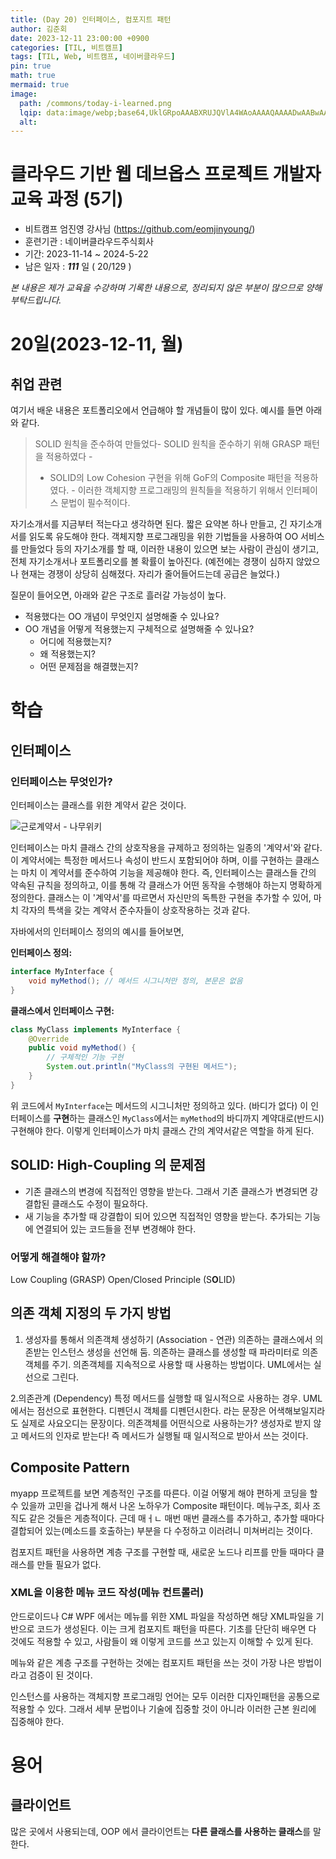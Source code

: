 ```yaml
---
title: (Day	20) 인터페이스, 컴포지트 패턴
author: 김준회
date: 2023-12-11 23:00:00 +0900
categories: [TIL, 비트캠프]
tags: [TIL, Web, 비트캠프, 네이버클라우드]
pin: true
math: true
mermaid: true
image:
  path: /commons/today-i-learned.png
  lqip: data:image/webp;base64,UklGRpoAAABXRUJQVlA4WAoAAAAQAAAADwAABwAAQUxQSDIAAAARL0AmbZurmr57yyIiqE8oiG0bejIYEQTgqiDA9vqnsUSI6H+oAERp2HZ65qP/VIAWAFZQOCBCAAAA8AEAnQEqEAAIAAVAfCWkAALp8sF8rgRgAP7o9FDvMCkMde9PK7euH5M1m6VWoDXf2FkP3BqV0ZYbO6NA/VFIAAAA
  alt:
---
```

# 클라우드 기반 웹 데브옵스 프로젝트 개발자 교육 과정 (5기)

* 비트캠프 엄진영 강사님 (https://github.com/eomjinyoung/)
* 훈련기관 : 네이버클라우드주식회사
* 기간: 2023-11-14 ~ 2024-5-22
* 남은 일자 : ***111*** 일 ( 20/129 )

*본 내용은 제가 교육을 수강하며 기록한 내용으로, 정리되지 않은 부분이 많으므로 양해부탁드립니다.*

# 20일(2023-12-11, 월)

## 취업 관련
여기서 배운 내용은 포트폴리오에서 언급해야 할 개념들이 많이 있다. 예시를 들면 아래와 같다.
> SOLID 원칙을 준수하여 만들었다-
> SOLID 원칙을 준수하기 위해 GRASP 패턴을 적용하였다 -
>  - SOLID의 Low Cohesion 구현을 위해 GoF의 Composite 패턴을 적용하였다. - 
> 이러한 객체지향 프로그래밍의 원칙들을 적용하기 위해서 인터페이스 문법이 필수적이다.

자기소개서를 지금부터 적는다고 생각하면 된다.
짧은 요약본 하나 만들고, 긴 자기소개서를 읽도록 유도해야 한다.
객체지향 프로그래밍을 위한 기법들을 사용하여 OO 서비스를 만들었다 등의 자기소개를 할 때, 이러한 내용이 있으면 보는 사람이 관심이 생기고, 전체 자기소개서나 포트폴리오를 볼 확률이 높아진다.
(예전에는 경쟁이 심하지 않았으나 현재는 경쟁이 상당히 심해졌다. 자리가 줄어들어드는데 공급은 늘었다.)

질문이 들어오면, 아래와 같은 구조로 흘러갈 가능성이 높다.
- 적용했다는 OO 개념이 무엇인지 설명해줄 수 있나요?
- OO 개념을 어떻게 적용했는지 구체적으로 설명해줄 수 있나요?
	- 어디에 적용했는지?
	- 왜 적용했는지?
	- 어떤 문제점을 해결했는지?

# 학습

## 인터페이스

### 인터페이스는 무엇인가?
인터페이스는 클래스를 위한 계약서 같은 것이다. 

![근로계약서 - 나무위키](https://i.namu.wiki/i/qvi-XCLsfGYswBxmGLNmA-u372hv_FHrm5M9LfHpo8ENhoTjAKZEecXmgaxlCpl5Lnup8gGxPofNvjAo9A9w7A.webp)

인터페이스는 마치 클래스 간의 상호작용을 규제하고 정의하는 일종의 '계약서'와 같다. 이 계약서에는 특정한 메서드나 속성이 반드시 포함되어야 하며, 이를 구현하는 클래스는 마치 이 계약서를 준수하여 기능을 제공해야 한다. 즉, 인터페이스는 클래스들 간의 약속된 규칙을 정의하고, 이를 통해 각 클래스가 어떤 동작을 수행해야 하는지 명확하게 정의한다. 클래스는 이 '계약서'를 따르면서 자신만의 독특한 구현을 추가할 수 있어, 마치 각자의 특색을 갖는 계약서 준수자들이 상호작용하는 것과 같다.

자바에서의 인터페이스 정의의 예시를 들어보면,

**인터페이스 정의:**
```java
interface MyInterface {
    void myMethod(); // 메서드 시그니처만 정의, 본문은 없음
}
```

**클래스에서 인터페이스 구현:**
```java
class MyClass implements MyInterface {
    @Override
    public void myMethod() {
        // 구체적인 기능 구현
        System.out.println("MyClass의 구현된 메서드");
    }
}
```

위 코드에서 `MyInterface`는 메서드의 시그니처만 정의하고 있다. (바디가 없다) 이 인터페이스를 **구현**하는 클래스인 `MyClass`에서는 `myMethod`의 바디까지 계약대로(반드시) 구현해야 한다. 이렇게 인터페이스가 마치 클래스 간의 계약서같은 역할을 하게 된다.

## SOLID: High-Coupling 의 문제점
- 기존 클래스의 변경에 직접적인 영향을 받는다. 그래서 기존 클래스가 변경되면 강결합된 클래스도 수정이 필요하다.
- 새 기능을 추가할 때 강결합이 되어 있으면 직접적인 영향을 받는다. 추가되는 기능에 연결되어 있는 코드들을 전부 변경해야 한다.

### 어떻게 해결해야 할까?
Low Coupling (GRASP)
Open/Closed Principle (S**O**LID)

## 의존 객체 지정의 두 가지 방법
1. 생성자를 통해서 의존객체 생성하기 (Association - 연관)
의존하는 클래스에서 의존받는 인스턴스 생성을 선언해 둠. 의존하는 클래스를 생성할 때 파라미터로 의존객체를 주기. 의존객체를 지속적으로 사용할 때 사용하는 방법이다.
UML에서는 실선으로 그린다.

2.의존관계 (Dependency)
특정 메서드를 실행할 때 일시적으로 사용하는 경우. UML에서는 점선으로 표현한다.
디펜던시 객체를 디펜던시한다. 라는 문장은 어색해보일지라도 실제로 사요오디는 문장이다.
의존객체를 어떤식으로 사용하는가? 생성자로 받지 않고 메서드의 인자로 받는다!
즉 메서드가 실행될 때 일시적으로 받아서 쓰는 것이다.

## Composite Pattern
myapp 프로젝트를 보면 계층적인 구조를 따른다.
이걸 어떻게 해야 편하게 코딩을 할 수 있을까 고민을 겁나게 해서 나온 노하우가 Composite 패턴이다.
메뉴구조, 회사 조직도 같은 것들은 게층적이다. 근데 매ㅓㄴ 매번 매번 클래스를 추가하고, 추가할 때마다 결합되어 있는(메소드를 호출하는) 부분을 다 수정하고 이러려니 미쳐버리는 것이다. 

컴포지트 패턴을 사용하면 계층 구조를 구현할 때, 새로운 노드나 리프를 만들 때마다 클래스를 만들 필요가 없다.

### XML을 이용한 메뉴 코드 작성(메뉴 컨트롤러)
안드로이드나 C# WPF 에서는 메뉴를 위한 XML 파일을 작성하면 해당 XML파일을 기반으로 코드가 생성된다. 이는 크게 컴포지트 패턴을 따른다. 기초를 단단히 배우면 다 것에도 적용할 수 있고, 사람들이 왜 이렇게 코드를 쓰고 있는지 이해할 수 있게 된다.

메뉴와 같은 계층 구조를 구현하는 것에는 컴포지트 패턴을 쓰는 것이 가장 나은 방법이라고 검증이 된 것이다.

인스턴스를 사용하는 객체지향 프로그래밍 언어는 모두 이러한 디자인패턴을 공통으로 적용할 수 있다. 그래서 세부 문법이나 기술에 집중할 것이 아니라 이러한 근본 원리에 집중해야 한다.

# 용어
## 클라이언트
많은 곳에서 사용되는데, OOP 에서 클라이언트는 **다른 클래스를 사용하는 클래스**를 말한다.


